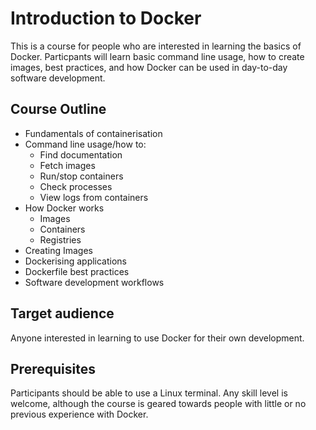 # Introduction to Docker

This is a course for people who are interested in learning the basics of Docker.
Particpants will learn basic command line usage, how to create images, best
practices, and how Docker can be used in day-to-day software development.


## Course Outline

* Fundamentals of containerisation
* Command line usage/how to:
   * Find documentation
   * Fetch images
   * Run/stop containers
   * Check processes
   * View logs from containers
* How Docker works
   * Images
   * Containers
   * Registries
* Creating Images
* Dockerising applications
* Dockerfile best practices
* Software development workflows
   
## Target audience

Anyone interested in learning to use Docker for their own development. 

## Prerequisites

Participants should be able to use a Linux terminal. Any skill level is welcome, although the course is geared towards people with little or no previous experience with Docker.

